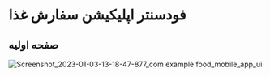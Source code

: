 # فودسنتر اپلیکیشن سفارش غذا



## صفحه اولیه

![Screenshot_2023-01-03-13-18-47-877_com example food_mobile_app_ui](https://user-images.githubusercontent.com/76970164/210338955-a0df85f5-3b8e-4a7a-9786-014a4c2fbd7c.jpg)
